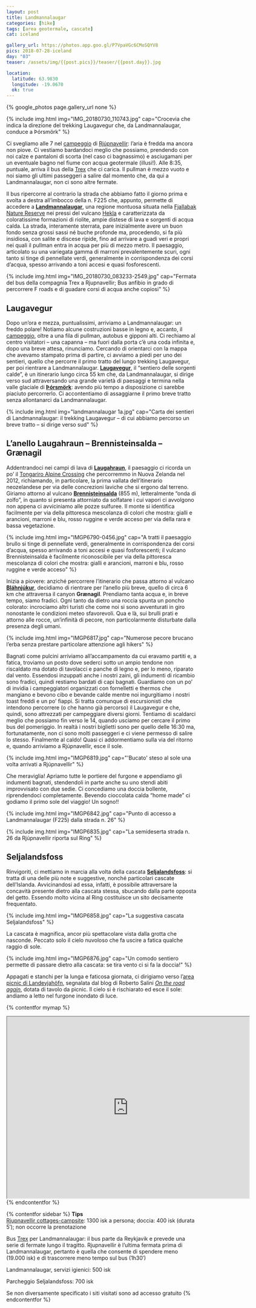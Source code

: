 ```yaml
---
layout: post
title: Landmannalaugar
categories: [hike]
tags: [area geotermale, cascate]
cat: iceland

gallery_url: https://photos.app.goo.gl/P7VpaVGc6CMoSQYV8
pics: 2018-07-28-iceland
day: "03"
teaser: /assets/img/{{post.pics}}/teaser/{{post.day}}.jpg

location:
  latitude: 63.9830
  longitude: -19.0670
  ok: true
---
```


{% google_photos page.gallery_url none %}

{% include img.html img="IMG_20180730_110743.jpg" cap="Crocevia che indica la direzione del trekking Laugavegur che, da Landmannalaugar, conduce a Þórsmörk" %}

Ci svegliamo alle 7 nel [campeggio](https://park4night.com/lieu/109496/camping/rj%C3%BApnavellir-landvegur/iceland/hella#.XCckwFySPic) di [Rjúpnavellir](https://www.south.is/en/service/rjupnavellir): l’aria è fredda ma ancora non piove. Ci vestiamo bardandoci meglio che possiamo, prendendo con noi calze e pantaloni di scorta (nel caso ci bagnassimo) e asciugamani per un eventuale bagno nel fiume con acqua geotermale (illusi!). Alle 8:35, puntuale, arriva il bus della [Trex](https://trex.is/tour/landmannalaugar/) che ci carica. Il pullman è mezzo vuoto e noi siamo gli ultimi passeggeri a salire dal momento che, da qui a Landmannalaugar, non ci sono altre fermate.

Il bus ripercorre al contrario la strada che abbiamo fatto il giorno prima e svolta a destra all’imbocco della n. F225 che, appunto, permette di accedere a [**Landmannalaugar**](https://guidetoiceland.is/travel-iceland/drive/landmannalaugar), una regione montuosa situata nella [Fjallabak Nature Reserve](https://www.extremeiceland.is/en/attractions/fjallabak-nature-reserve) nei pressi del vulcano [Hekla](https://guidetoiceland.is/travel-iceland/drive/hekla) e caratterizzata da coloratissime formazioni di riolite, ampie distese di lava e sorgenti di acqua calda. La strada, interamente sterrata, pare inizialmente avere un buon fondo senza grossi sassi né buche profonde ma, procedendo, si fa più insidiosa, con salite e discese ripide, fino ad arrivare a guadi veri e propri nei quali il pullman entra in acqua per più di mezzo metro. Il paesaggio, articolato su una variegata gamma di marroni prevalentemente scuri, ogni tanto si tinge di pennellate verdi, generalmente in corrispondenza dei corsi d’acqua, spesso arrivando a toni accesi e quasi fosforescenti.

{% include img.html img="IMG_20180730_083233-2549.jpg" cap="Fermata del bus della compagnia Trex a Rjupnavellir; Bus anfibio in grado di percorrere F roads e di guadare corsi di acqua anche copiosi" %}
## Laugavegur

Dopo un’ora e mezza, puntualissimi, arriviamo a Landmannalaugar: un freddo polare! Notiamo alcune costruzioni basse in legno e, accanto, il [campeggio](http://www.landmannalaugar.info/), oltre a una fila di pullman, autobus e gipponi alti. Ci rechiamo al centro visitatori – una capanna – ma fuori dalla porta c’è una coda infinita e, dopo una breve attesa, rinunciamo. Cercando di orientarci con la mappa che avevamo stampato prima di partire, ci avviamo a piedi per uno dei sentieri, quello che percorre il primo tratto del lungo trekking Laugavegur, per poi rientrare a Landmannalaugar.
**[Laugavegur](https://www.trek.is/en/our-tours/laugavegur-trek/laugavegur-trekking)**, il “sentiero delle sorgenti calde”, è un itinerario lungo circa 55 km che, da Landmannalaugar, si dirige verso sud attraversando una grande varietà di paesaggi e termina nella valle glaciale di [**Þórsmörk**](https://guidetoiceland.is/travel-iceland/drive/thorsmork): avendo più tempo a disposizione ci sarebbe piaciuto percorrerlo. Ci accontentiamo di assaggiarne il primo breve tratto senza allontanarci da Landmannalaugar.

{% include img.html img="landmannalaugar 1a.jpg" cap="Carta dei sentieri di Landmannalaugar: il trekking Laugavegur – di cui abbiamo percorso un breve tratto – si dirige verso sud" %}
## L’anello Laugahraun – Brennisteinsalda – Grænagil

Addentrandoci nei campi di lava di [**Laugahraun**](https://icelandictimes.com/laugahraun/), il paesaggio ci ricorda un po’ il [Tongariro Alpine Crossing](https://www.van42.com/2012/12/29/nz_04-tongariro.html) che percorremmo in Nuova Zelanda nel 2012, richiamando, in particolare, la prima vallata dell’itinerario neozelandese per via delle concrezioni laviche che si ergono dal terreno. Giriamo attorno al vulcano [**Brennisteinsalda**](https://guidetoiceland.is/travel-iceland/drive/brennisteinsalda) (855 m), letteralmente “onda di zolfo”, in quanto si presenta attorniato da solfatare i cui vapori ci avvolgono non appena ci avviciniamo alle pozze sulfuree. Il monte si identifica facilmente per via della pittoresca mescolanza di colori che mostra: gialli e arancioni, marroni e blu, rosso ruggine e verde acceso per via della rara e bassa vegetazione.

{% include img.html img="IMGP6790-0456.jpg" cap="A tratti il paesaggio brullo si tinge di pennellate verdi, generalmente in corrispondenza dei corsi d’acqua, spesso arrivando a toni accesi e quasi fosforescenti; il vulcano Brennisteinsalda è facilmente riconoscibile per via della pittoresca mescolanza di colori che mostra: gialli e arancioni, marroni e blu, rosso ruggine e verde acceso" %}

Inizia a piovere: anziché percorrere l’itinerario che passa attorno al vulcano [**Bláhnjúkur**](https://guidetoiceland.is/travel-iceland/drive/blahnjukur), decidiamo di rientrare per l’anello più breve, quello di circa 6 km che attraversa il canyon **Grænagil**. Prendiamo tanta acqua e, in breve tempo, siamo fradici. Ogni tanto da dietro una roccia spunta un poncho colorato: incrociamo altri turisti che come noi si sono avventurati in giro nonostante le condizioni meteo sfavorevoli. Qua e là, sui brulli prati e attorno alle rocce, un’infinità di pecore, non particolarmente disturbate dalla presenza degli umani.

{% include img.html img="IMGP6817.jpg" cap="Numerose pecore brucano l’erba senza prestare particolare attenzione agli hikers" %}

Bagnati come pulcini arriviamo all’accampamento da cui eravamo partiti e, a fatica, troviamo un posto dove sederci sotto un ampio tendone non riscaldato ma dotato di tavolacci e panche di legno e, per lo meno, riparato dal vento. Essendosi inzuppati anche i nostri zaini, gli indumenti di ricambio sono fradici, quindi restiamo bardati di capi bagnati. Guardiamo con un po’ di invidia i campeggiatori organizzati con fornelletti e thermos che mangiano e bevono cibo e bevande calde mentre noi ingurgitiamo i nostri toast freddi e un po’ fiappi. Si tratta comunque di escursionisti che intendono percorrere (o che hanno già percorso) il Laugavegur e che, quindi, sono attrezzati per campeggiare diversi giorni. Tentiamo di scaldarci meglio che possiamo fin verso le 14, quando usciamo per cercare il primo bus del pomeriggio. In realtà i nostri biglietti sono per quello delle 16:30 ma, fortunatamente, non ci sono molti passeggeri e ci viene permesso di salire lo stesso. Finalmente al caldo! Quasi ci addormentiamo sulla via del ritorno e, quando arriviamo a Rjúpnavellir, esce il sole.

{% include img.html img="IMGP6819.jpg" cap="'Bucato' steso al sole una volta arrivati a Rjúpnavellir" %}

Che meraviglia! Apriamo tutte le portiere del furgone e appendiamo gli indumenti bagnati, stendendoli in parte anche su uno stendi abiti improvvisato con due sedie. Ci concediamo una doccia bollente, riprendendoci completamente. Bevendo cioccolata calda “home made” ci godiamo il primo sole del viaggio! Un sogno!!

{% include img.html img="IMGP6842.jpg" cap="Punto di accesso a Landmannalaugar (F225) dalla strada n. 26" %}

{% include img.html img="IMGP6835.jpg" cap="La semideserta strada n. 26 da Rjúpnavellir riporta sul Ring" %}

## Seljalandsfoss

Rinvigoriti, ci mettiamo in marcia alla volta della cascata [**Seljalandsfoss**](https://guidetoiceland.is/travel-iceland/drive/seljalandsfoss): si tratta di una delle più note e suggestive, nonché particolari cascate dell’Islanda. Avvicinandosi ad essa, infatti, è possibile attraversare la concavità presente dietro alla cascata stessa, sbucando dalla parte opposta del getto. Essendo molto vicina al Ring costituisce un sito decisamente frequentato.

{% include img.html img="IMGP6858.jpg" cap="La suggestiva cascata Seljalandsfoss" %}

La cascata è magnifica, ancor più spettacolare vista dalla grotta che nasconde. Peccato solo il cielo nuvoloso che fa uscire a fatica qualche raggio di sole.

{% include img.html img="IMGP6876.jpg" cap="Un comodo sentiero permette di passare dietro alla cascata: se tira vento ci si fa la doccia!" %}

Appagati e stanchi per la lunga e faticosa giornata, ci dirigiamo verso l’[area picnic di Landeyjahöfn](https://park4night.com/lieu/109371/#.XA7hdnSSPic), segnalata dal blog di Roberto Salini [*On the road again*](http://www.ontheroadagain.blog/2018/07/12/heimaey/), dotata di tavolo da picnic. Il cielo si è rischiarato ed esce il sole: andiamo a letto nel furgone inondato di luce.

{% contentfor mymap %}
<iframe src="https://www.google.com/maps/d/embed?mid=1LMsjkS1yrNr6UioXWaL2P-5Muxc7w8m5&ehbc=2E312F" width="640" height="480"></iframe>
{% endcontentfor %}

{% contentfor sidebar %}
**Tips**  
[Rjupnavellir cottages-campsite](https://rjupnavellir-camping-cottages.business.site/): 1300 isk a persona; doccia: 400 isk (durata 5′); non occorre la prenotazione

Bus [Trex](https://trex.is/tour/landmannalaugar/) per Landmannalaugar: il bus parte da Reykjavik e prevede una serie di fermate lungo il tragitto. Rjupnavellir è l’ultima fermata prima di Landmannalaugar, pertanto è quella che consente di spendere meno (19.000 isk) e di trascorrere meno tempo sul bus (1h30′)

Landmannalaugar, servizi igienici: 500 isk

Parcheggio Seljalandsfoss: 700 isk

Se non diversamente specificato i siti visitati sono ad accesso gratuito
{% endcontentfor %}